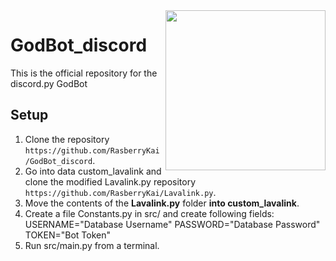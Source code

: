 <img align="right" src="https://overview-ow.com/rasberryKai/Icons/gott.png" height="256" width="256">

# GodBot_discord
This is the official repository for the discord.py GodBot

## Setup
1. Clone the repository ```https://github.com/RasberryKai/GodBot_discord```.
2. Go into data custom_lavalink and clone the modified Lavalink.py repository ```https://github.com/RasberryKai/Lavalink.py```.
3. Move the contents of the **Lavalink.py** folder **into custom_lavalink**.
4. Create a file Constants.py in src/ and create following fields:
   USERNAME="Database Username"
   PASSWORD="Database Password"
   TOKEN="Bot Token"
5. Run src/main.py from a terminal.
